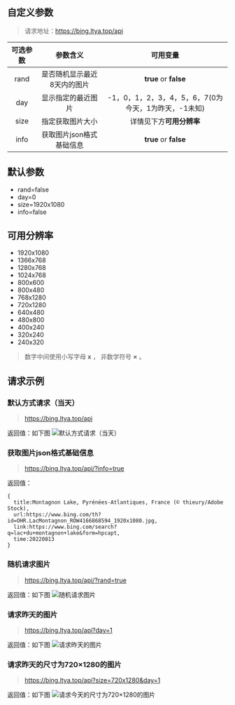 ## 自定义参数

> 请求地址：https://bing.ltya.top/api

| 可选参数 | 参数含义 | 可用变量 |
| :------------: | :-------------: | :------------: |
| rand | 是否随机显示最近8天内的图片 | **true** or **false** |
| day | 显示指定的最近图片 | -1，0，1，2，3，4，5，6，7(0为今天，1为昨天，-1未知) |
| size | 指定获取图片大小 | 详情见下方**可用分辨率** |
| info | 获取图片json格式基础信息 | **true** or **false** |

## 默认参数

* rand=false
* day=0
* size=1920x1080
* info=false

## 可用分辨率

* 1920x1080
* 1366x768
* 1280x768
* 1024x768
* 800x600
* 800x480
* 768x1280
* 720x1280
* 640x480
* 480x800
* 400x240
* 320x240
* 240x320

> 数字中间使用小写字母 **x** ，
> 非数学符号 **×** 。

## 请求示例
### 默认方式请求（当天）

> https://bing.ltya.top/api

返回值：如下图
![默认方式请求（当天）](https://bing.ltya.top/api)

### 获取图片json格式基础信息

> https://bing.ltya.top/api/?info=true

返回值：
```
{
  title:Montagnon Lake, Pyrénées-Atlantiques, France (© thieury/Adobe Stock),
  url:https://www.bing.com/th?id=OHR.LacMontagnon_ROW4166868594_1920x1080.jpg,
  link:https://www.bing.com/search?q=lac+du+montagnon+lake&form=hpcapt,
  time:20220813
}
```

### 随机请求图片

> https://bing.ltya.top/api/?rand=true

返回值：如下图
![随机请求图片](https://bing.ltya.top/api/?rand=true)

### 请求昨天的图片

> https://bing.ltya.top/api?day=1

返回值：如下图
![请求昨天的图片](https://bing.ltya.top/api?day=1)

### 请求昨天的尺寸为720×1280的图片

> https://bing.ltya.top/api?size=720x1280&day=1

返回值：如下图
![请求今天的尺寸为720×1280的图片](https://bing.ltya.top/api?size=720x1280&day=1)
